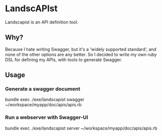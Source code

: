 # LandscAPIst

Landscapist is an API definition tool.

## Why?

Because I hate writing Swagger, but it's a 'widely supported standard', and none of the other options are any better. So I decided to write my own ruby DSL for defining my APIs, with tools to generate Swagger.

## Usage

### Generate a swagger document

bundle exec ./exe/landscapist swagger ~/workspace/myapp/doc/apis/apis.rb

### Run a webserver with Swagger-UI

bundle exec ./exe/landscapist server ~/workspace/myapp/doc/apis/apis.rb

